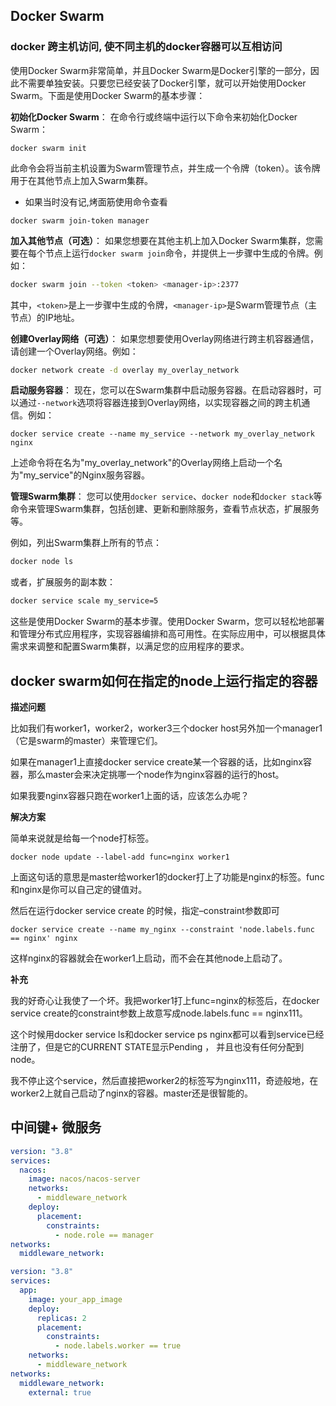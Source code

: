 ## Docker Swarm

### docker 跨主机访问, 使不同主机的docker容器可以互相访问

使用Docker Swarm非常简单，并且Docker Swarm是Docker引擎的一部分，因此不需要单独安装。只要您已经安装了Docker引擎，就可以开始使用Docker Swarm。下面是使用Docker Swarm的基本步骤：

**初始化Docker Swarm**：
在命令行或终端中运行以下命令来初始化Docker Swarm：

```
docker swarm init
```

此命令会将当前主机设置为Swarm管理节点，并生成一个令牌（token）。该令牌用于在其他节点上加入Swarm集群。

- 如果当时没有记,烤面筋使用命令查看

```
docker swarm join-token manager
```

**加入其他节点（可选）**：
如果您想要在其他主机上加入Docker Swarm集群，您需要在每个节点上运行`docker swarm join`命令，并提供上一步骤中生成的令牌。例如：

```bash
docker swarm join --token <token> <manager-ip>:2377
```

其中，`<token>`是上一步骤中生成的令牌，`<manager-ip>`是Swarm管理节点（主节点）的IP地址。



**创建Overlay网络（可选）**：
如果您想要使用Overlay网络进行跨主机容器通信，请创建一个Overlay网络。例如：

```bash
docker network create -d overlay my_overlay_network
```

**启动服务容器**：
现在，您可以在Swarm集群中启动服务容器。在启动容器时，可以通过`--network`选项将容器连接到Overlay网络，以实现容器之间的跨主机通信。例如：

```
docker service create --name my_service --network my_overlay_network nginx
```

上述命令将在名为"my_overlay_network"的Overlay网络上启动一个名为"my_service"的Nginx服务容器。

**管理Swarm集群**：
您可以使用`docker service`、`docker node`和`docker stack`等命令来管理Swarm集群，包括创建、更新和删除服务，查看节点状态，扩展服务等。

例如，列出Swarm集群上所有的节点：

```bash
docker node ls
```

或者，扩展服务的副本数：

```bash
docker service scale my_service=5
```

这些是使用Docker Swarm的基本步骤。使用Docker Swarm，您可以轻松地部署和管理分布式应用程序，实现容器编排和高可用性。在实际应用中，可以根据具体需求来调整和配置Swarm集群，以满足您的应用程序的要求。

## docker swarm如何在指定的node上运行指定的容器

**描述问题**

比如我们有worker1，worker2，worker3三个docker host另外加一个manager1（它是swarm的master）来管理它们。

如果在manager1上直接docker service create某一个容器的话，比如nginx容器，那么master会来决定挑哪一个node作为nginx容器的运行的host。

如果我要nginx容器只跑在worker1上面的话，应该怎么办呢？

**解决方案**

简单来说就是给每一个node打标签。

```
docker node update --label-add func=nginx worker1
```

上面这句话的意思是master给worker1的docker打上了功能是nginx的标签。func和nginx是你可以自己定的键值对。

然后在运行docker service create 的时候，指定–constraint参数即可

```
docker service create --name my_nginx --constraint 'node.labels.func == nginx' nginx
```

这样nginx的容器就会在worker1上启动，而不会在其他node上启动了。

**补充**

我的好奇心让我使了一个坏。我把worker1打上func=nginx的标签后，在docker service create的constraint参数上故意写成node.labels.func == nginx111。

这个时候用docker service ls和docker service ps nginx都可以看到service已经注册了，但是它的CURRENT STATE显示Pending ， 并且也没有任何分配到node。

我不停止这个service，然后直接把worker2的标签写为nginx111，奇迹般地，在worker2上就自己启动了nginx的容器。master还是很智能的。





## 中间键+ 微服务


```yml
version: "3.8"
services:
  nacos:
    image: nacos/nacos-server
    networks:
      - middleware_network
    deploy:
      placement:
        constraints:
          - node.role == manager
networks:
  middleware_network:

```


```yml
version: "3.8"
services:
  app:
    image: your_app_image
    deploy:
      replicas: 2
      placement:
        constraints:
          - node.labels.worker == true
    networks:
      - middleware_network
networks:
  middleware_network:
    external: true

```

